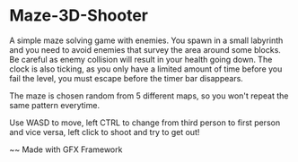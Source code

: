 # Maze-3D-Shooter
A simple maze solving game with enemies. You spawn in a small labyrinth and you need to avoid enemies that survey the area around some blocks.
Be careful as enemy collision will result in your health going down. The clock is also ticking, as you only have a limited amount of time before you fail the level, you must escape before the timer bar disappears.

The maze is chosen random from 5 different maps, so you won't repeat the same pattern everytime.

Use WASD to move, left CTRL to change from third person to first person and vice versa, left click to shoot and try to get out!

~~ Made with GFX Framework
